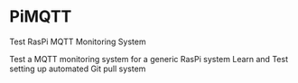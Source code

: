 # PiMQTT
Test RasPi MQTT Monitoring System

Test a MQTT monitoring system for a generic RasPi system
Learn and Test setting up automated Git pull system
